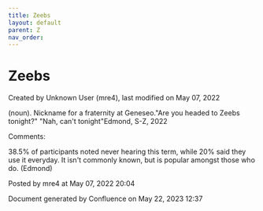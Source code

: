 ```yaml
---
title: Zeebs
layout: default
parent: Z
nav_order:
---
```


# Zeebs

Created by  Unknown User (mre4), last modified on May 07, 2022

(noun). Nickname for a fraternity at Geneseo.&quot;Are you headed to Zeebs tonight?&quot; &quot;Nah, can't tonight&quot;Edmond, S-Z, 2022

Comments:

38.5% of participants noted never hearing this term, while 20% said they use it everyday. It isn't commonly known, but is popular amongst those who do. (Edmond)

Posted by mre4 at May 07, 2022 20:04

Document generated by Confluence on May 22, 2023 12:37


